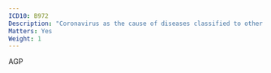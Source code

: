 ```yaml
---
ICD10: B972
Description: "Coronavirus as the cause of diseases classified to other chapters"
Matters: Yes
Weight: 1
---
```

AGP
